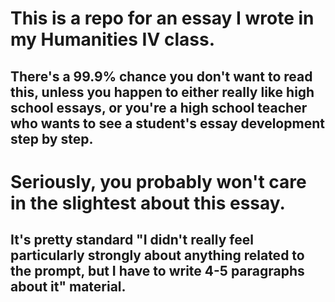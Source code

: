 # This is a repo for an essay I wrote in my Humanities IV class.
## There's a 99.9% chance you don't want to read this, unless you happen to either really like high school essays, or you're a high school teacher who wants to see a student's essay development step by step.

# Seriously, you probably won't care in the slightest about this essay.
## It's pretty standard "I didn't really feel particularly strongly about anything related to the prompt, but I have to write 4-5 paragraphs about it" material.